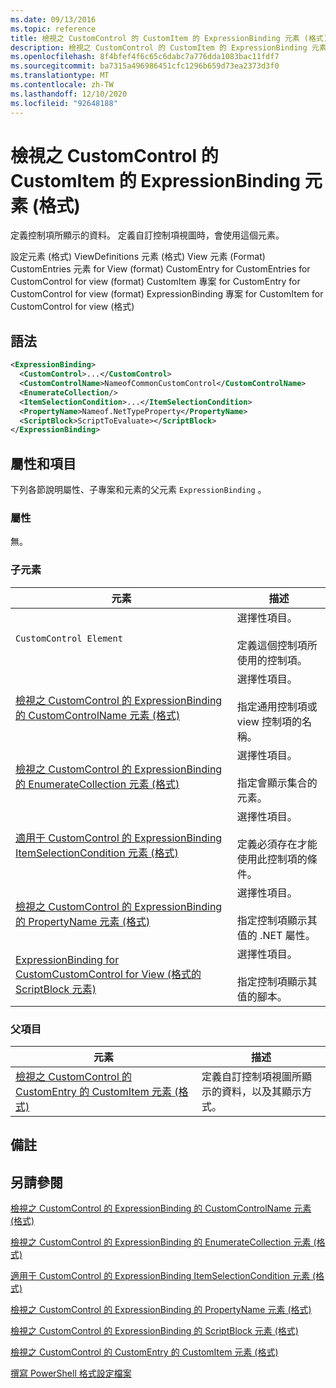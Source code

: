 ```yaml
---
ms.date: 09/13/2016
ms.topic: reference
title: 檢視之 CustomControl 的 CustomItem 的 ExpressionBinding 元素 (格式)
description: 檢視之 CustomControl 的 CustomItem 的 ExpressionBinding 元素 (格式)
ms.openlocfilehash: 8f4bfef4f6c65c6dabc7a776dda1083bac11fdf7
ms.sourcegitcommit: ba7315a496986451cfc1296b659d73ea2373d3f0
ms.translationtype: MT
ms.contentlocale: zh-TW
ms.lasthandoff: 12/10/2020
ms.locfileid: "92648188"
---
```

# <a name="expressionbinding-element-for-customitem-for-customcontrol-for-view-format"></a>檢視之 CustomControl 的 CustomItem 的 ExpressionBinding 元素 (格式)

定義控制項所顯示的資料。 定義自訂控制項視圖時，會使用這個元素。

設定元素 (格式) ViewDefinitions 元素 (格式) View 元素 (Format) CustomEntries 元素 for View (format) CustomEntry for CustomEntries for CustomControl for view (format) CustomItem 專案 for CustomEntry for CustomControl for view (format) ExpressionBinding 專案 for CustomItem for CustomControl for view (格式) 

## <a name="syntax"></a>語法

```xml
<ExpressionBinding>
  <CustomControl>...</CustomControl>
  <CustomControlName>NameofCommonCustomControl</CustomControlName>
  <EnumerateCollection/>
  <ItemSelectionCondition>...</ItemSelectionCondition>
  <PropertyName>Nameof.NetTypeProperty</PropertyName>
  <ScriptBlock>ScriptToEvaluate></ScriptBlock>
</ExpressionBinding>
```

## <a name="attributes-and-elements"></a>屬性和項目

下列各節說明屬性、子專案和元素的父元素 `ExpressionBinding` 。

### <a name="attributes"></a>屬性

無。

### <a name="child-elements"></a>子元素

|元素|描述|
|-------------|-----------------|
|`CustomControl Element`|選擇性項目。<br /><br /> 定義這個控制項所使用的控制項。|
|[檢視之 CustomControl 的 ExpressionBinding 的 CustomControlName 元素 (格式)](./customcontrolname-element-for-expressionbinding-for-customcontrol-for-view-format.md)|選擇性項目。<br /><br /> 指定通用控制項或 view 控制項的名稱。|
|[檢視之 CustomControl 的 ExpressionBinding 的 EnumerateCollection 元素 (格式)](./enumeratecollection-element-for-expressionbinding-for-customcontrol-for-view-format.md)|選擇性項目。<br /><br /> 指定會顯示集合的元素。|
|[適用于 CustomControl 的 ExpressionBinding ItemSelectionCondition 元素 (格式) ](./itemselectioncondition-element-for-expressionbinding-for-customcontrol-format.md)|選擇性項目。<br /><br /> 定義必須存在才能使用此控制項的條件。|
|[檢視之 CustomControl 的 ExpressionBinding 的 PropertyName 元素 (格式)](./propertyname-element-for-expressionbinding-for-customcontrol-for-view-format.md)|選擇性項目。<br /><br /> 指定控制項顯示其值的 .NET 屬性。|
|[ExpressionBinding for CustomCustomControl for View (格式的 ScriptBlock 元素) ](./scriptblock-element-for-expressionbinding-for-customcontrol-for-view-format.md)|選擇性項目。<br /><br /> 指定控制項顯示其值的腳本。|

### <a name="parent-elements"></a>父項目

|元素|描述|
|-------------|-----------------|
|[檢視之 CustomControl 的 CustomEntry 的 CustomItem 元素 (格式)](./customitem-element-for-customentry-for-customcontrol-for-view-format.md)|定義自訂控制項視圖所顯示的資料，以及其顯示方式。|

## <a name="remarks"></a>備註

## <a name="see-also"></a>另請參閱

[檢視之 CustomControl 的 ExpressionBinding 的 CustomControlName 元素 (格式)](./customcontrolname-element-for-expressionbinding-for-customcontrol-for-view-format.md)

[檢視之 CustomControl 的 ExpressionBinding 的 EnumerateCollection 元素 (格式)](./enumeratecollection-element-for-expressionbinding-for-customcontrol-for-view-format.md)

[適用于 CustomControl 的 ExpressionBinding ItemSelectionCondition 元素 (格式) ](./itemselectioncondition-element-for-expressionbinding-for-customcontrol-format.md)

[檢視之 CustomControl 的 ExpressionBinding 的 PropertyName 元素 (格式)](./propertyname-element-for-expressionbinding-for-customcontrol-for-view-format.md)

[檢視之 CustomControl 的 ExpressionBinding 的 ScriptBlock 元素 (格式)](./scriptblock-element-for-expressionbinding-for-customcontrol-for-view-format.md)

[檢視之 CustomControl 的 CustomEntry 的 CustomItem 元素 (格式)](./customitem-element-for-customentry-for-customcontrol-for-view-format.md)

[撰寫 PowerShell 格式設定檔案](./writing-a-powershell-formatting-file.md)
